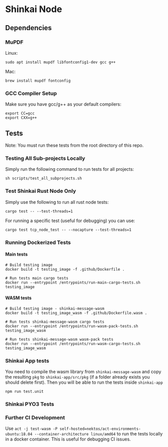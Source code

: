 # Shinkai Node

## Dependencies

### MuPDF

Linux:

```
sudo apt install mupdf libfontconfig1-dev gcc g++
```

Mac:

```
brew install mupdf fontconfig
```

### GCC Compiler Setup

Make sure you have gcc/g++ as your default compilers:

```
export CC=gcc
export CXX=g++
```

## Tests

Note: You must run these tests from the root directory of this repo.

### Testing All Sub-projects Locally

Simply run the following command to run tests for all projects:

```
sh scripts/test_all_subprojects.sh
```

### Test Shinkai Rust Node Only

Simply use the following to run all rust node tests:

```
cargo test -- --test-threads=1
```

For running a specific test (useful for debugging) you can use:

```
cargo test tcp_node_test -- --nocapture --test-threads=1
```

### Running Dockerized Tests

#### Main tests

```
# Build testing image
docker build -t testing_image -f .github/Dockerfile .

# Run tests main cargo tests
docker run --entrypoint /entrypoints/run-main-cargo-tests.sh testing_image
```

#### WASM tests

```
# Build testing image - shinkai-message-wasm
docker build -t testing_image_wasm -f .github/Dockerfile.wasm .

# Run tests shinkai-message-wasm cargo tests
docker run --entrypoint /entrypoints/run-wasm-pack-tests.sh testing_image_wasm

# Run tests shinkai-message-wasm wasm-pack tests
docker run --entrypoint /entrypoints/run-wasm-cargo-tests.sh testing_image_wasm
```

### Shinkai App tests

You need to compile the wasm library from `shinkai-message-wasm` and copy the resulting `pkg` to `shinkai-app/src/pkg` (if a folder already exists you should delete first). Then you will be able to run the tests inside `shinkai-app`

```
npm run test.unit
```

### Shinkai PYO3 Tests


### Further CI Development

Use `act -j test-wasm -P self-hosted=nektos/act-environments-ubuntu:18.04 --container-architecture linux/amd64` to run the tests locally in a docker container. This is useful for debugging CI issues.

